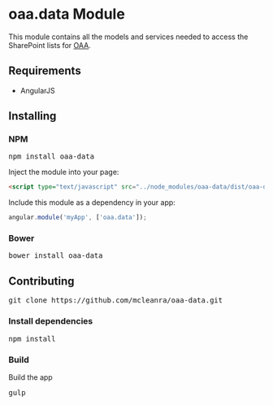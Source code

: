 # oaa.data Module
This module contains all the models and services needed to access the SharePoint lists for <a href="https://github.com/mcleanra/OAA">OAA</a>.

## Requirements

 - AngularJS

## Installing

### NPM

<pre>npm install oaa-data</pre>

Inject the module into your page:

```html
<script type="text/javascript" src="../node_modules/oaa-data/dist/oaa-data.min.js"></script>
```

Include this module as a dependency in your app:

```javascript
angular.module('myApp', ['oaa.data']);
```

### Bower

<pre>bower install oaa-data</pre>

## Contributing

<pre>git clone https://github.com/mcleanra/oaa-data.git</pre>

### Install dependencies

<pre>npm install</pre>

### Build

Build the app

<pre>gulp</pre>